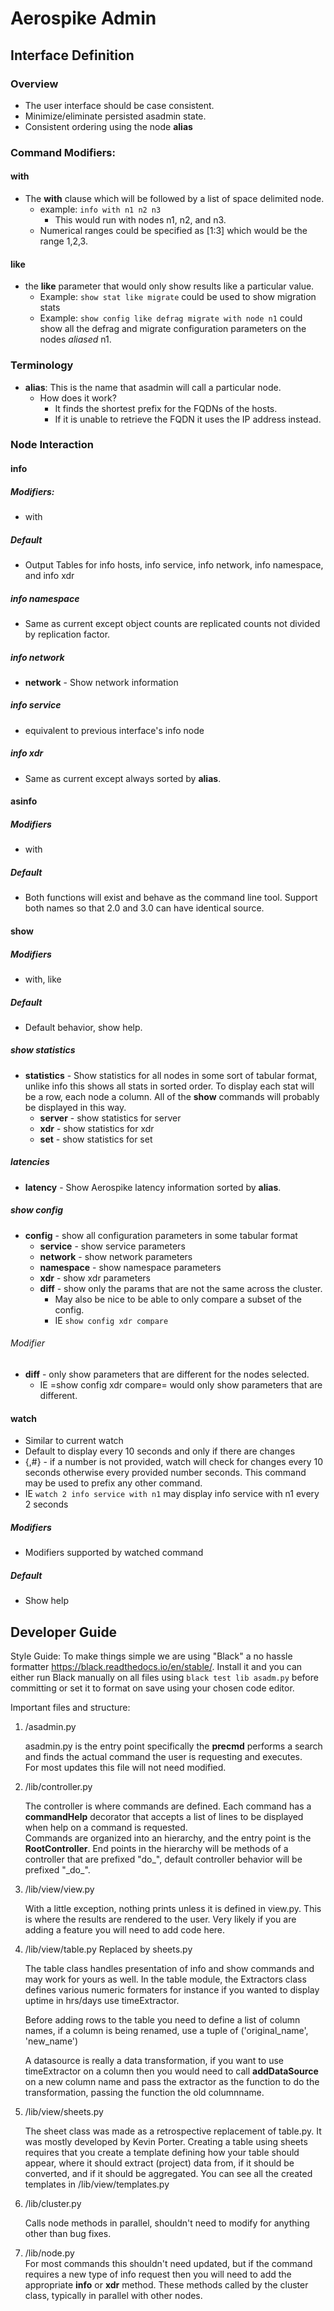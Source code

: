 # Aerospike Admin
## Interface Definition
### Overview
- The user interface should be case consistent.
- Minimize/eliminate persisted asadmin state.
- Consistent ordering using the node **alias**

### Command Modifiers:
#### with
- The **with** clause which will be followed by a list of space delimited 
  node.
    - example: <code>info with n1 n2 n3</code>
        - This would run with nodes n1, n2, and n3.
    - Numerical ranges could be specified as [1:3] which would be the range 1,2,3.

#### like
- the **like** parameter that would only show results
  like a particular value.
    - Example: <code>show stat like migrate</code> could be used to show migration stats
    - Example: <code>show config like defrag migrate with node n1</code> could show all the
	       defrag and migrate configuration parameters on the nodes *aliased*
	       n1.

### Terminology
- **alias**: This is the name that asadmin will call a particular node.
    - How does it work?
        - It finds the shortest prefix for the FQDNs of the hosts.
        - If it is unable to retrieve the FQDN it uses the IP address instead.

### Node Interaction
#### info
##### Modifiers:
- with

##### Default
- Output Tables for info hosts, info service, info network, info namespace, and info xdr

##### info namespace
- Same as current except object counts are replicated counts not divided by replication factor.

##### info network
- **network** - Show network information

##### info service
- equivalent to previous interface's info node

##### info xdr
- Same as current except always sorted by **alias**.

#### asinfo
##### Modifiers
- with

##### Default
- Both functions will exist and behave as the command line tool. Support both names so that 2.0 and 3.0 can have identical source.

#### show
##### Modifiers
- with, like

##### Default
- Default behavior, show help.

##### show statistics
- **statistics** - Show statistics for all nodes in some sort of tabular
		 format, unlike info this shows all stats in sorted order.
                 To display each stat will be a row, each node a column.
                 All of the **show** commands will probably be displayed in
                 this way.
    - **server** - show statistics for server
    - **xdr** - show statistics for xdr
    - **set** - show statistics for set

##### latencies
- **latency** - Show Aerospike latency information sorted by **alias**.

##### show config
- **config** - show all configuration parameters in some tabular format
    - **service** - show service parameters
    - **network** - show network parameters
    - **namespace** - show namespace parameters
    - **xdr** - show xdr parameters
    - **diff** - show only the params that are not the same across the cluster.
        - May also be nice to be able to only compare a subset of the config.
        - IE <code>show config xdr compare</code>

###### Modifier
- **diff** - only show parameters that are different for the nodes selected.
    - IE =show config xdr compare= would only show parameters that are different.
#### watch
- Similar to current watch
- Default to display every 10 seconds and only if there are changes
- {,#} - if a number is not provided, watch will check for changes every
	      10 seconds otherwise every provided number seconds. This command
	      may be used to prefix any other command.
- IE <code>watch 2 info service with n1</code> may display info service with n1 every 2
  seconds

##### Modifiers
- Modifiers supported by watched command

##### Default
- Show help

## Developer Guide
Style Guide:
   To make things simple we are using "Black" a no hassle formatter https://black.readthedocs.io/en/stable/.
   Install it and you can either run Black manually on all files using `black test lib asadm.py` before
   committing or set it to format on save using your chosen code editor.


Important files and structure:

1. /asadmin.py

   asadmin.py is the entry point specifically the **precmd** performs a
   search and finds the actual command the user is requesting and executes.
   <br>
   For most updates this file will not need modified.

2. /lib/controller.py

   The controller is where commands are defined. Each command has a
   **commandHelp** decorator that accepts a list of lines to be displayed when
   help on a command is requested.
   <br>
   Commands are organized into an hierarchy, and the entry point is the
   **RootController**. End points in the hierarchy will be methods of a controller
   that are prefixed "do_", default controller behavior will be prefixed
   "\_do\_".

3. /lib/view/view.py

   With a little exception, nothing prints unless it is defined in view.py.
   This is where the results are rendered to the user. Very likely if you are
   adding a feature you will need to add code here.

4. /lib/view/table.py  Replaced by sheets.py

   The table class handles presentation of info and show commands and may work
   for yours as well.
   In the table module, the Extractors class defines various numeric formaters
   for instance if you wanted to display uptime in hrs/days use timeExtractor.

   Before adding rows to the table you need to define a list of column names,
   if a column is being renamed, use a tuple of ('original\_name', 'new\_name')

   A datasource is really a data transformation, if you want to use
   timeExtractor on a column then you would need to call **addDataSource** on a
   new column name and pass the extractor as the function to do the
   transformation, passing the function the old columnname.

5. /lib/view/sheets.py

   The sheet class was made as a retrospective replacement of table.py.  It was
   mostly developed by Kevin Porter.  Creating a table using sheets requires that
   you create a template defining how your table should appear, where it should
   extract (project) data from, if it should be converted, and if it should be 
   aggregated.  You can see all the created templates in /lib/view/templates.py

5. /lib/cluster.py

   Calls node methods in parallel, shouldn't need to modify for anything other
   than bug fixes.

6. /lib/node.py <br>
   For most commands this shouldn't need updated, but if the command requires
   a new type of info request then you will need to add the appropriate
   **info** or **xdr** method. These methods called by the cluster class, typically
   in parallel with other nodes.
